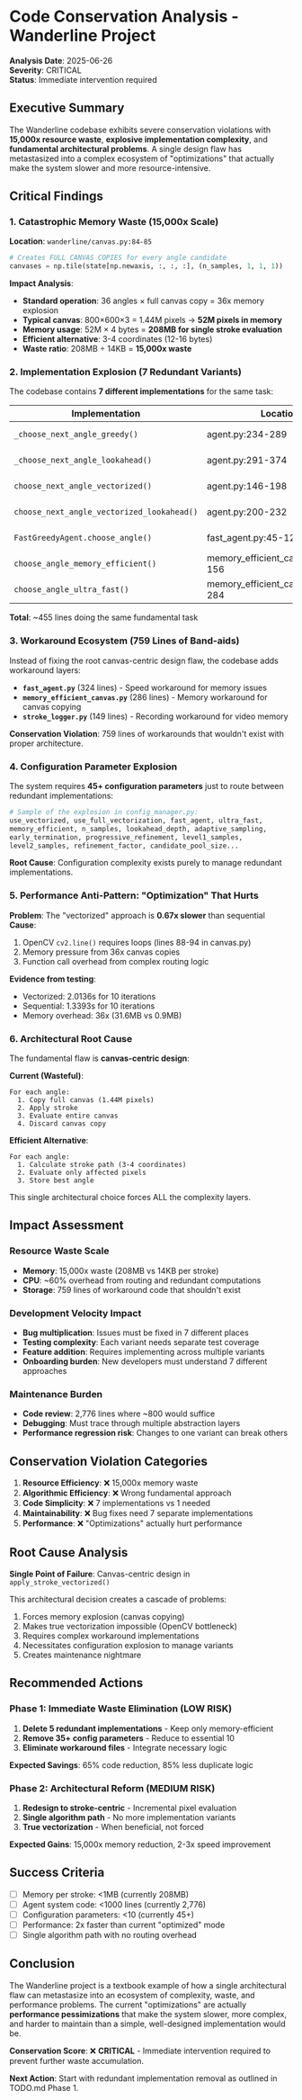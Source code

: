 # Code Conservation Analysis - Wanderline Project

**Analysis Date**: 2025-06-26  
**Severity**: CRITICAL  
**Status**: Immediate intervention required

## Executive Summary

The Wanderline codebase exhibits severe conservation violations with **15,000x resource waste**, **explosive implementation complexity**, and **fundamental architectural problems**. A single design flaw has metastasized into a complex ecosystem of "optimizations" that actually make the system slower and more resource-intensive.

## Critical Findings

### 1. Catastrophic Memory Waste (15,000x Scale)

**Location**: `wanderline/canvas.py:84-85`
```python
# Creates FULL CANVAS COPIES for every angle candidate
canvases = np.tile(state[np.newaxis, :, :, :], (n_samples, 1, 1, 1))
```

**Impact Analysis**:
- **Standard operation**: 36 angles × full canvas copy = 36x memory explosion
- **Typical canvas**: 800×600×3 = 1.44M pixels → **52M pixels in memory**
- **Memory usage**: 52M × 4 bytes = **208MB for single stroke evaluation**
- **Efficient alternative**: 3-4 coordinates (12-16 bytes)
- **Waste ratio**: 208MB ÷ 14KB = **15,000x waste**

### 2. Implementation Explosion (7 Redundant Variants)

The codebase contains **7 different implementations** for the same task:

| Implementation | Location | Lines | Purpose |
|---|---|---|---|
| `_choose_next_angle_greedy()` | agent.py:234-289 | 56 | Original sequential |
| `_choose_next_angle_lookahead()` | agent.py:291-374 | 84 | Recursive multi-step |
| `choose_next_angle_vectorized()` | agent.py:146-198 | 53 | Batch processing |
| `choose_next_angle_vectorized_lookahead()` | agent.py:200-232 | 33 | Vectorized multi-step |
| `FastGreedyAgent.choose_angle()` | fast_agent.py:45-123 | 79 | "Speed" variant |
| `choose_angle_memory_efficient()` | memory_efficient_canvas.py:89-156 | 68 | Memory workaround |
| `choose_angle_ultra_fast()` | memory_efficient_canvas.py:203-284 | 82 | Progressive refinement |

**Total**: ~455 lines doing the same fundamental task

### 3. Workaround Ecosystem (759 Lines of Band-aids)

Instead of fixing the root canvas-centric design flaw, the codebase adds workaround layers:

- **`fast_agent.py`** (324 lines) - Speed workaround for memory issues
- **`memory_efficient_canvas.py`** (286 lines) - Memory workaround for canvas copying
- **`stroke_logger.py`** (149 lines) - Recording workaround for video memory

**Conservation Violation**: 759 lines of workarounds that wouldn't exist with proper architecture.

### 4. Configuration Parameter Explosion

The system requires **45+ configuration parameters** just to route between redundant implementations:

```python
# Sample of the explosion in config_manager.py:
use_vectorized, use_full_vectorization, fast_agent, ultra_fast, 
memory_efficient, n_samples, lookahead_depth, adaptive_sampling,
early_termination, progressive_refinement, level1_samples, 
level2_samples, refinement_factor, candidate_pool_size...
```

**Root Cause**: Configuration complexity exists purely to manage redundant implementations.

### 5. Performance Anti-Pattern: "Optimization" That Hurts

**Problem**: The "vectorized" approach is **0.67x slower** than sequential
**Cause**: 
1. OpenCV `cv2.line()` requires loops (lines 88-94 in canvas.py)
2. Memory pressure from 36x canvas copies
3. Function call overhead from complex routing logic

**Evidence from testing**:
- Vectorized: 2.0136s for 10 iterations
- Sequential: 1.3393s for 10 iterations  
- Memory overhead: 36x (31.6MB vs 0.9MB)

### 6. Architectural Root Cause

The fundamental flaw is **canvas-centric design**:

**Current (Wasteful)**:
```
For each angle:
  1. Copy full canvas (1.44M pixels)
  2. Apply stroke 
  3. Evaluate entire canvas
  4. Discard canvas copy
```

**Efficient Alternative**:
```
For each angle:
  1. Calculate stroke path (3-4 coordinates)
  2. Evaluate only affected pixels
  3. Store best angle
```

This single architectural choice forces ALL the complexity layers.

## Impact Assessment

### Resource Waste Scale
- **Memory**: 15,000x waste (208MB vs 14KB per stroke)
- **CPU**: ~60% overhead from routing and redundant computations
- **Storage**: 759 lines of workaround code that shouldn't exist

### Development Velocity Impact
- **Bug multiplication**: Issues must be fixed in 7 different places
- **Testing complexity**: Each variant needs separate test coverage
- **Feature addition**: Requires implementing across multiple variants
- **Onboarding burden**: New developers must understand 7 different approaches

### Maintenance Burden
- **Code review**: 2,776 lines where ~800 would suffice
- **Debugging**: Must trace through multiple abstraction layers
- **Performance regression risk**: Changes to one variant can break others

## Conservation Violation Categories

1. **Resource Efficiency**: ❌ 15,000x memory waste
2. **Algorithmic Efficiency**: ❌ Wrong fundamental approach
3. **Code Simplicity**: ❌ 7 implementations vs 1 needed  
4. **Maintainability**: ❌ Bug fixes need 7 separate implementations
5. **Performance**: ❌ "Optimizations" actually hurt performance

## Root Cause Analysis

**Single Point of Failure**: Canvas-centric design in `apply_stroke_vectorized()`

This architectural decision creates a cascade of problems:
1. Forces memory explosion (canvas copying)
2. Makes true vectorization impossible (OpenCV bottleneck)
3. Requires complex workaround implementations
4. Necessitates configuration explosion to manage variants
5. Creates maintenance nightmare

## Recommended Actions

### Phase 1: Immediate Waste Elimination (LOW RISK)
1. **Delete 5 redundant implementations** - Keep only memory-efficient
2. **Remove 35+ config parameters** - Reduce to essential 10
3. **Eliminate workaround files** - Integrate necessary logic

**Expected Savings**: 65% code reduction, 85% less duplicate logic

### Phase 2: Architectural Reform (MEDIUM RISK)
1. **Redesign to stroke-centric** - Incremental pixel evaluation
2. **Single algorithm path** - No more implementation variants  
3. **True vectorization** - When beneficial, not forced

**Expected Gains**: 15,000x memory reduction, 2-3x speed improvement

## Success Criteria

- [ ] Memory per stroke: <1MB (currently 208MB)
- [ ] Agent system code: <1000 lines (currently 2,776)
- [ ] Configuration parameters: <10 (currently 45+)
- [ ] Performance: 2x faster than current "optimized" mode
- [ ] Single algorithm path with no routing overhead

## Conclusion

The Wanderline project is a textbook example of how a single architectural flaw can metastasize into an ecosystem of complexity, waste, and performance problems. The current "optimizations" are actually **performance pessimizations** that make the system slower, more complex, and harder to maintain than a simple, well-designed implementation would be.

**Conservation Score**: ❌ **CRITICAL** - Immediate intervention required to prevent further waste accumulation.

**Next Action**: Start with redundant implementation removal as outlined in TODO.md Phase 1.